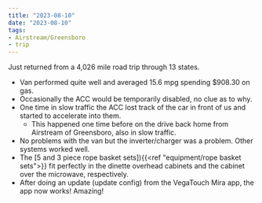```yaml
---
title: "2023-08-10"
date: "2023-08-10"
tags:
- Airstream/Greensboro
- trip
---
```

Just returned from a 4,026 mile road trip through 13 states.
- Van performed quite well and averaged 15.6 mpg spending $908.30 on gas.
- Occasionally the ACC would be temporarily disabled, no clue as to why.
- One time in slow traffic the ACC lost track of the car in front of us and started to accelerate into them.
	- This happened one time before on the drive back home from Airstream of Greensboro, also in slow traffic.
- No problems with the van but the inverter/charger was a problem. Other systems worked well.
- The [5 and 3 piece rope basket sets]){{<ref "equipment/rope basket sets">}} fit perfectly in the dinette overhead cabinets and the cabinet over the microwave, respectively.
- After doing an update (update config) from the VegaTouch Mira app, the app now works! Amazing!